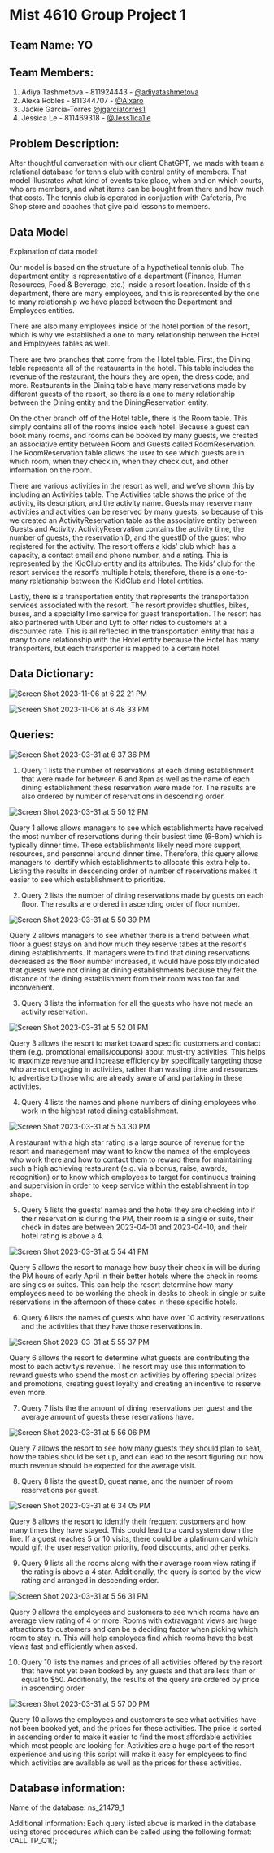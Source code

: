 # Mist 4610 Group Project 1

## Team Name: YO
 

## Team Members:

1. Adiya Tashmetova - 811924443 - [@adiyatashmetova](https://www.github.com/adiyatashmetova)
2. Alexa Robles - 811344707 - [@Alxaro](https://www.github.com/)
3. Jackie Garcia-Torres [@jgarciatorres1](https://www.github.com/jgarciatorres1)
4. Jessica Le - 811469318 - [@Jess1ica1le](https://www.github.com/)

## Problem Description:

After thoughtful conversation with our client ChatGPT, we made with team a relational database for tennis club with central entity of members. That model illustrates what kind of events take place, when and on which courts, who are members, and what items can be bought from there and how much that costs. The tennis club is operated in conjuction with Cafeteria, Pro Shop store and coaches that give paid lessons to members.


## Data Model

Explanation of data model: 

Our model is based on the structure of a hypothetical tennis club. 
The department entity is representative of a department (Finance, Human Resources, Food & Beverage, etc.) inside a resort location. Inside of this department, there are many employees, and this is represented by the one to many relationship we have placed between the Department and Employees entities. 

There are also many employees inside of the hotel portion of the resort, which is why we established a one to many relationship between the Hotel and Employees tables as well. 

There are two branches that come from the Hotel table. First, the Dining table represents all of the restaurants in the hotel. This table includes the revenue of the restaurant, the hours they are open, the dress code, and more.
 Restaurants in the Dining table have many reservations made by different guests of the resort, so there is a one to many relationship between the Dining entity and the DiningReservation entity. 
 
On the other branch off of the Hotel table, there is the Room table. This simply contains all of the rooms inside each hotel. Because a guest can book many rooms, and rooms can be booked by many guests, we created an associative entity between Room and Guests called RoomReservation.
 The RoomReservation table allows the user to see which guests are in which room, when they check in, when they check out, and other information on the room. 
 
There are various activities in the resort as well, and we’ve shown this by including an Activities table. The Activities table shows the price of the activity, its description, and the activity name. Guests may reserve many activities and activities can be reserved by many guests, so because of this we created an ActivityReservation table as the associative entity between Guests and Activity. 
ActivityReservation contains the activity time, the number of guests, the reservationID, and the guestID of the guest who registered for the activity. 
The resort offers a kids’ club which has a capacity, a contact email and phone number, and a rating. This is represented by the KidClub entity and its attributes. The kids’ club for the resort services the resort’s multiple hotels; therefore, there is a one-to-many relationship between the KidClub and Hotel entities.

Lastly, there is a transportation entity that represents the transportation services associated with the resort. The resort provides shuttles, bikes, buses, and a specialty limo service for guest transportation. The resort has also partnered with Uber and Lyft to offer rides to customers at a discounted rate. This is all reflected in the transportation entity that has a many to one relationship with the Hotel entity because the Hotel has many transporters, but each transporter is mapped to a certain hotel.



## Data Dictionary:
![Screen Shot 2023-11-06 at 6 22 21 PM](https://github.com/jgarciatorres1/MIST4610Project1/assets/149015175/4d05fe3c-e4e6-4428-a14c-168e9f869257)

![Screen Shot 2023-11-06 at 6 48 33 PM](https://github.com/jgarciatorres1/MIST4610Project1/assets/149015175/5505fbab-be0a-461c-9a90-9bc633f59c6d)



## Queries:

![Screen Shot 2023-03-31 at 6 37 36 PM](https://user-images.githubusercontent.com/128402101/229244775-f60ebfa8-49b5-4dc1-95f4-ae027192c111.png)

1. Query 1 lists the number of reservations at each dining establishment that were made for between 6 and 8pm as well as the name of each dining establishment these reservation were made for. The results are also ordered by number of reservations in descending order.

![Screen Shot 2023-03-31 at 5 50 12 PM](https://user-images.githubusercontent.com/128402101/229239154-7637136b-5ddd-400c-9335-f3e571507ed7.png)

Query 1 allows allows managers to see which establishments have received the most number of reservations during their busiest time (6-8pm) which is typically dinner time. These establishments likely need more support, resources, and personnel around dinner time. Therefore, this query allows managers to identify which establishments to allocate this extra help to. Listing the results in descending order of number of reservations makes it easier to see which establishment to prioritize.

2. Query 2 lists the number of dining reservations made by guests on each floor. The results are ordered in ascending order of floor number.

![Screen Shot 2023-03-31 at 5 50 39 PM](https://user-images.githubusercontent.com/128402101/229239237-725cac35-598a-49e5-9b5d-bfc96fb18714.png)

Query 2 allows managers to see whether there is a trend between what floor a guest stays on and how much they reserve tabes at the resort's dining establishments. If managers were to find that dining reservations decreased as the floor number increased, it would have possibly indicated that guests were not dining at dining establishments because they felt the distance of the dining establishment from their room was too far and inconvenient.

3. Query 3 lists the information for all the guests who have not made an activity reservation.

![Screen Shot 2023-03-31 at 5 52 01 PM](https://user-images.githubusercontent.com/128402101/229239403-19acc956-7345-406e-b7ba-a6eaf1c8db88.png)

Query 3 allows the resort to market toward specific customers and contact them (e.g. promotional emails/coupons) about must-try activities. This helps to maximize revenue and increase efficiency by specifically targeting those who are not engaging in activities, rather than wasting time and resources to advertise to those who are already aware of and partaking in these activities.

4. Query 4 lists the names and phone numbers of dining employees who work in the highest rated dining establishment.
 
![Screen Shot 2023-03-31 at 5 53 30 PM](https://user-images.githubusercontent.com/128402101/229239730-7f5416bd-0aff-4c4a-b64d-7f365f246a36.png)

A restaurant with a high star rating is a large source of revenue for the resort and management may want to know the names of the employees who work there and how to contact them to reward them for maintaining such a high achieving restaurant (e.g. via a bonus, raise, awards, recognition) or to know which employees to target for continuous training and supervision in order to keep service within the establishment in top shape.

5. Query 5 lists the guests’ names and the hotel they are checking into if their reservation is during the PM, their room is a single or suite, their check in dates are between 2023-04-01 and 2023-04-10, and their hotel rating is above a 4.

![Screen Shot 2023-03-31 at 5 54 41 PM](https://user-images.githubusercontent.com/128402101/229239947-e3c0ab47-c77c-474b-81c1-1b187548b89c.png)

Query 5 allows the resort to manage how busy their check in will be during the PM hours of early April in their better hotels where the check in rooms are singles or suites. This can help the resort determine how many employees need to be working the check in desks to check in single or suite reservations in the afternoon of these dates in these specific hotels.

6. Query 6 lists the names of guests who have over 10 activity reservations and the activities that they have those reservations in.

![Screen Shot 2023-03-31 at 5 55 37 PM](https://user-images.githubusercontent.com/128402101/229240045-10ca60c7-1cb2-49e2-a224-256c841e5fd8.png)

Query 6 allows the resort to determine what guests are contributing the most to each activity’s revenue. The resort may use this information to reward guests who spend the most on activities by offering special prizes and promotions, creating guest loyalty and creating an incentive to reserve even more.

7. Query 7 lists the the amount of dining reservations per guest and the average amount of guests these reservations have.

![Screen Shot 2023-03-31 at 5 56 06 PM](https://user-images.githubusercontent.com/128402101/229240108-152740f1-4c85-4a38-9194-c981cf33fc42.png)

Query 7 allows the resort to see how many guests they should plan to seat, how the tables should be set up, and can lead to the resort figuring out how much revenue should be expected for the average visit.

8. Query 8 lists the guestID, guest name, and the number of room reservations per guest.

![Screen Shot 2023-03-31 at 6 34 05 PM](https://user-images.githubusercontent.com/128402101/229244470-c29f68b3-f837-4a18-97bb-f86345b84431.png)

Query 8 allows the resort to identify their frequent customers and how many times they have stayed. This could lead to a card system down the line. If a guest reaches 5 or 10 visits, there could be a platinum card which would gift the user reservation priority, food discounts, and other perks.

9. Query 9 lists all the rooms along with their average room view rating if the rating is above a 4 star. Additionally, the query is sorted by the view rating and arranged in descending order.

![Screen Shot 2023-03-31 at 5 56 31 PM](https://user-images.githubusercontent.com/128402101/229240166-bb0bc849-08dd-4521-8608-7a85ff53ae46.png)

Query 9 allows the employees and customers to see which rooms have an average view rating of 4 or more. Rooms with extravagant views are huge attractions to customers and can be a deciding factor when picking which room to stay in. This will help employees find which rooms have the best views fast and efficiently when asked.

10. Query 10 lists the names and prices of all activities offered by the resort that have not yet been booked by any guests and that are less than or equal to $50. Additionally, the results of the query are ordered by price in ascending order.

![Screen Shot 2023-03-31 at 5 57 00 PM](https://user-images.githubusercontent.com/128402101/229240218-c01fb32b-5f71-4562-b014-b656bfe051bb.png)

Query 10 allows the employees and customers to see what activities have not been booked yet, and the prices for these activities. The price is sorted in ascending order to make it easier to find the most affordable activities which most people are looking for. Activities are a huge part of the resort experience and using this script will make it easy for employees to find which activities are available as well as the prices for these activities.

## Database information:

Name of the database: ns_21479_1

Additional information: Each query listed above is marked in the database using stored procedures which can be called using the following format: 
CALL TP_Q1();
